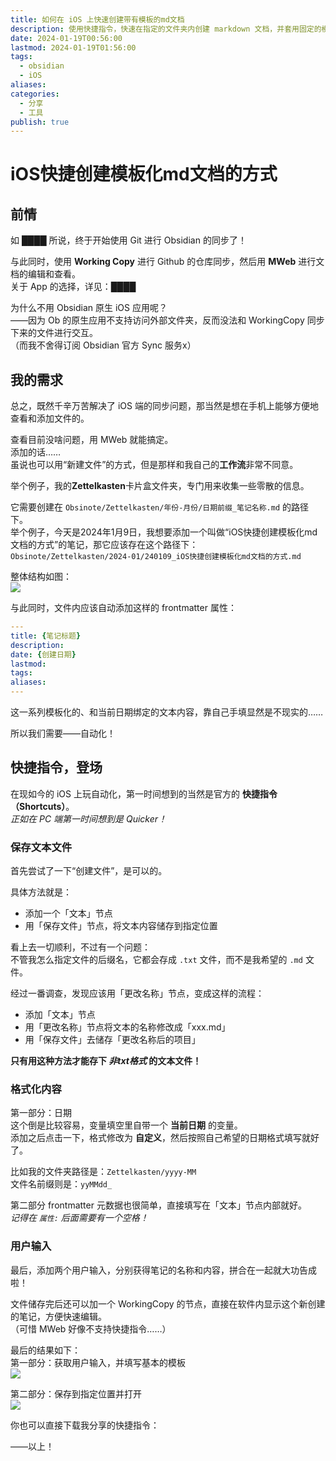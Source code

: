 ```yaml
---  
title: 如何在 iOS 上快速创建带有模板的md文档  
description: 使用快捷指令，快速在指定的文件夹内创建 markdown 文档，并套用固定的模板和日期前缀。  
date: 2024-01-19T00:56:00  
lastmod: 2024-01-19T01:56:00  
tags:  
  - obsidian  
  - iOS  
aliases:   
categories:  
  - 分享  
  - 工具  
publish: true  
---  
```

  
# iOS快捷创建模板化md文档的方式  
  
## 前情  
如 <span title="某个私人页面">████</span> 所说，终于开始使用 Git 进行 Obsidian 的同步了！  
  
与此同时，使用 **Working Copy** 进行 Github 的仓库同步，然后用 **MWeb** 进行文档的编辑和查看。  
关于 App 的选择，详见：<span title="某个私人页面">████</span>  
  
为什么不用 Obsidian 原生 iOS 应用呢？  
——因为 Ob 的原生应用不支持访问外部文件夹，反而没法和 WorkingCopy 同步下来的文件进行交互。  
（而我不舍得订阅 Obsidian 官方 Sync 服务x）  
  
## 我的需求  
总之，既然千辛万苦解决了 iOS 端的同步问题，那当然是想在手机上能够方便地查看和添加文件的。  
  
查看目前没啥问题，用 MWeb 就能搞定。  
添加的话……  
虽说也可以用“新建文件”的方式，但是那样和我自己的**工作流**非常不同意。  
  
举个例子，我的**Zettelkasten**卡片盒文件夹，专门用来收集一些零散的信息。  
  
它需要创建在 `Obsinote/Zettelkasten/年份-月份/日期前缀_笔记名称.md` 的路径下。  
举个例子，今天是2024年1月9日，我想要添加一个叫做“iOS快捷创建模板化md文档的方式”的笔记，那它应该存在这个路径下：  
`Obsinote/Zettelkasten/2024-01/240109_iOS快捷创建模板化md文档的方式.md`  
  
整体结构如图：  
![](Assets/240119_iOS快捷创建模板化md文档的方式-img-1.png)  
  
与此同时，文件内应该自动添加这样的 frontmatter 属性：  
```yaml  
---  
title: {笔记标题}  
description:   
date: {创建日期}  
lastmod:   
tags:  
aliases:   
---  
```  
  
这一系列模板化的、和当前日期绑定的文本内容，靠自己手填显然是不现实的……  
  
所以我们需要——自动化！  
  
  
## 快捷指令，登场  
在现如今的 iOS 上玩自动化，第一时间想到的当然是官方的 **快捷指令（Shortcuts）**。  
*正如在 PC 端第一时间想到是 Quicker！*  
  
### 保存文本文件  
首先尝试了一下“创建文件”，是可以的。  
  
具体方法就是：  
* 添加一个「文本」节点  
* 用「保存文件」节点，将文本内容储存到指定位置  
  
看上去一切顺利，不过有一个问题：  
不管我怎么指定文件的后缀名，它都会存成 `.txt` 文件，而不是我希望的 `.md` 文件。  
  
经过一番调查，发现应该用「更改名称」节点，变成这样的流程：  
* 添加「文本」节点  
* 用「更改名称」节点将文本的名称修改成「xxx.md」  
* 用「保存文件」去储存「更改名称后的项目」  
  
**只有用这种方法才能存下 *非txt格式* 的文本文件！**  
  
### 格式化内容  
  
第一部分：日期  
这个倒是比较容易，变量填空里自带一个 **当前日期** 的变量。  
添加之后点击一下，格式修改为 **自定义**，然后按照自己希望的日期格式填写就好了。  
  
比如我的文件夹路径是：`Zettelkasten/yyyy-MM`  
文件名前缀则是：`yyMMdd_`  
  
  
第二部分 frontmatter 元数据也很简单，直接填写在「文本」节点内部就好。  
*记得在 `属性:` 后面需要有一个空格！*  
  
### 用户输入  
最后，添加两个用户输入，分别获得笔记的名称和内容，拼合在一起就大功告成啦！  
  
文件储存完后还可以加一个 WorkingCopy 的节点，直接在软件内显示这个新创建的笔记，方便快速编辑。  
（可惜 MWeb 好像不支持快捷指令……）  
  
  
最后的结果如下：  
第一部分：获取用户输入，并填写基本的模板  
![](assets/17055971134422.png)  
  
第二部分：保存到指定位置并打开  
![](assets/17055971135975.png)  
  
你也可以直接下载我分享的快捷指令：  
  
  
——以上！  
